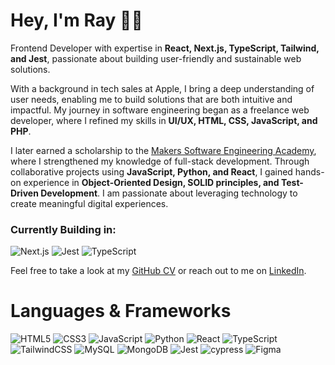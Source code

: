 # Hey, I'm Ray 👋🏾

Frontend Developer with expertise in **React, Next.js, TypeScript, Tailwind, and Jest**, passionate about building user-friendly and sustainable web solutions.

With a background in tech sales at Apple, I bring a deep understanding of user needs, enabling me to build solutions that are both intuitive and impactful. My journey in software engineering began as a freelance web developer, where I refined my skills in **UI/UX, HTML, CSS, JavaScript, and PHP**.

I later earned a scholarship to the <a href="https://makers.tech">Makers Software Engineering Academy</a>, where I strengthened my knowledge of full-stack development. Through collaborative projects using **JavaScript, Python, and React**, I gained hands-on experience in **Object-Oriented Design, SOLID principles, and Test-Driven Development**. I am passionate about leveraging technology to create meaningful digital experiences.

### Currently Building in:

![Next.js](https://img.shields.io/badge/Next.js-000000?style=for-the-badge&logo=nextdotjs&logoColor=white) ![Jest](https://img.shields.io/badge/-jest-%23C21325?style=for-the-badge&logo=jest&logoColor=white) ![TypeScript](https://img.shields.io/badge/typescript-%23007ACC.svg?style=for-the-badge&logo=typescript&logoColor=white)

Feel free to take a look at my <a href="https://github.com/raybrowndev/cv">GitHub CV</a>  or reach out to me on <a href="https://linkedin.com/in/raybrowndev">LinkedIn</a>.


# Languages & Frameworks

![HTML5](https://img.shields.io/badge/html5-%23E34F26.svg?style=for-the-badge&logo=html5&logoColor=white) ![CSS3](https://img.shields.io/badge/css3-%231572B6.svg?style=for-the-badge&logo=css3&logoColor=white) ![JavaScript](https://img.shields.io/badge/javascript-%23323330.svg?style=for-the-badge&logo=javascript&logoColor=%23F7DF1E)  ![Python](https://img.shields.io/badge/python-3670A0?style=for-the-badge&logo=python&logoColor=ffdd54) ![React](https://img.shields.io/badge/react-%2320232a.svg?style=for-the-badge&logo=react&logoColor=%2361DAFB) ![TypeScript](https://img.shields.io/badge/typescript-%23007ACC.svg?style=for-the-badge&logo=typescript&logoColor=white)![TailwindCSS](https://img.shields.io/badge/tailwindcss-%2338B2AC.svg?style=for-the-badge&logo=tailwind-css&logoColor=white) ![MySQL](https://img.shields.io/badge/mysql-%2300f.svg?style=for-the-badge&logo=mysql&logoColor=white) ![MongoDB](https://img.shields.io/badge/MongoDB-%234ea94b.svg?style=for-the-badge&logo=mongodb&logoColor=white)  ![Jest](https://img.shields.io/badge/-jest-%23C21325?style=for-the-badge&logo=jest&logoColor=white) ![cypress](https://img.shields.io/badge/-cypress-%23E5E5E5?style=for-the-badge&logo=cypress&logoColor=058a5e)  ![Figma](https://img.shields.io/badge/figma-%23F24E1E.svg?style=for-the-badge&logo=figma&logoColor=white) 


